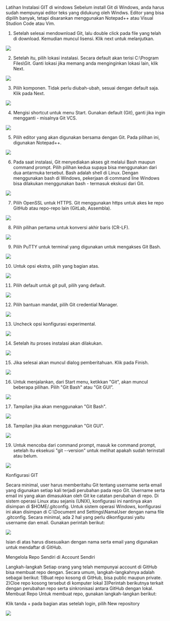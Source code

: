 Latihan Instalasi GIT di windows
Sebelum install Git di Windows, anda harus sudah mempunyai editor teks yang didukung oleh Windws. Editor yang bisa dipilih banyak, tetapi disarankan menggunakan Notepad++ atau Visual Studion Code atau Vim.

1. Setelah selesai mendownload Git, lalu double click pada file yang telah di download. Kemudian muncul lisensi. Klik next untuk melanjutkan.

![](image/latihan/001.png)

2. Setelah itu, pilih lokasi instalasi. Secara default akan terisi C:\Program Files\Git. Ganti lokasi jika memang anda menginginkan lokasi lain, klik Next.

![](image/latihan/002.png)

3. Pilih komponen. Tidak perlu diubah-ubah, sesuai dengan default saja. Klik pada Next.

![](image/latihan/003.png)

4. Mengisi shortcut untuk menu Start. Gunakan default (Git), ganti jika ingin mengganti - misalnya Git VCS.

![](image/latihan/004.png)

5. Pilih editor yang akan digunakan bersama dengan Git. Pada pilihan ini, digunakan Notepad++.

![](image/latihan/005.png)

6. Pada saat instalasi, Git menyediakan akses git melalui Bash maupun command prompt. Pilih pilihan kedua supaya bisa menggunakan dari dua antarmuka tersebut. Bash adalah shell di Linux. Dengan menggunakan bash di Windows, pekerjaan di command line Windows bisa dilakukan menggunakan bash - termasuk ekskusi dari Git.

![](image/latihan/006.png)

7. Pilih OpenSSL untuk HTTPS. Git menggunakan https untuk akes ke repo GitHub atau repo-repo lain (GitLab, Assembla).

![](image/latihan/007.png)

8. Pilih pilihan pertama untuk konversi akhir baris (CR-LF).

![](image/latihan/008.png)

9. Pilih PuTTY untuk terminal yang digunakan untuk mengakses Git Bash.

![](image/latihan/009.png)

10. Untuk opsi ekstra, pilih yang bagian atas.

![](image/latihan/010.png)

11. Pilih default untuk git pull, pilih yang default.

![](image/latihan/011.png)

12. Pilih bantuan mandat, pilih Git credential Manager.

![](image/latihan/012.png)

13. Uncheck opsi konfigurasi experimental.

![](image/latihan/013.png)

14. Setelah itu proses instalasi akan dilakukan.

![](image/latihan/014.png)

15. Jika selesai akan muncul dialog pemberitahuan. Klik pada Finish.

![](image/latihan/015.png)

16. Untuk menjalankan, dari Start menu, ketikkan "Git", akan muncul beberapa pilihan. Pilih "Git Bash" atau "Git GUI”.

![](image/latihan/016.png)

17. Tampilan jika akan menggunakan "Git Bash".

![](image/latihan/017.png)

18. Tampilan jika akan menggunakan "Git GUI".

![](image/latihan/018.png)

19. Untuk mencoba dari command prompt, masuk ke command prompt, setelah itu eksekusi "git --version" untuk melihat apakah sudah terinstall atau belum.

![](image/latihan/019.png)



Konfigurasi GIT

Secara minimal, user harus memberitahu Git tentang username serta email yang digunakan setiap kali terjadi perubahan pada repo Git.
Username serta email ini yang akan dimasukkan oleh Git ke catatan perubahan di repo.
Di sistem operasi Linux atau sejanis (UNIX), konfigurasi ini nantinya akan disimpan di $HOME/.gitconfig.
Untuk sistem operasi Windows, konfigurasi ini akan disimpan di C:\Document and Settings\NamaUser dengan nama file .gitconfig.
Secara minimal, ada 2 hal yang perlu dikonfigurasi yaitu username dan email. Gunakan perintah berikut:

![](image/latihan/020.png)

Isian di atas harus disesuaikan dengan nama serta email yang digunakan untuk mendaftar di GitHub.



Mengelola Repo Sendiri di Account Sendiri

Langkah-langkah Setiap orang yang telah mempunyai account di GitHub bisa membuat repo dengan.
Secara umum, langkah-langkahnya adalah sebagai berikut:
1)Buat repo kosong di GitHub, bisa public maupun private.
2)Cloe repo kosong tersebut di komputer lokal
3)Perintah berikutnya terkait dengan perubahan repo serta sinkronisasi antara GitHub dengan lokal.
Membuat Repo Untuk membuat repo, gunakan langkah-langkan berikut:

Klik tanda + pada bagian atas setelah login, pilih New repository

![](image/latihan/021.png)